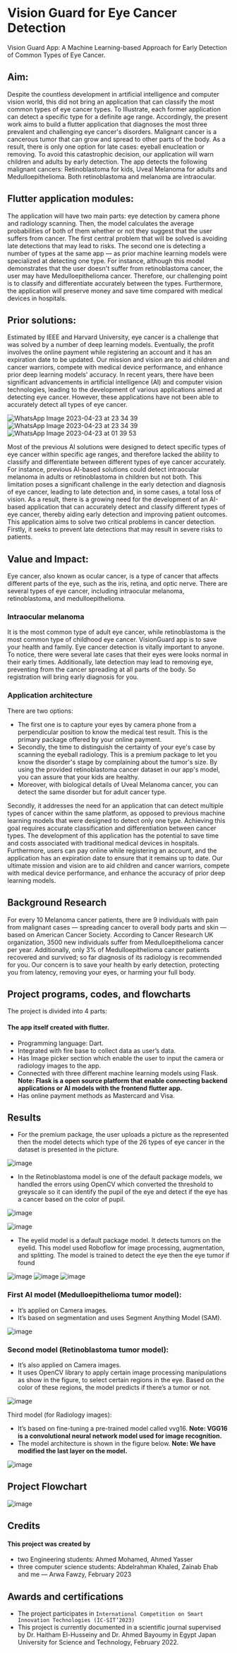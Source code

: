 # Vision Guard for Eye Cancer Detection

Vision Guard App: A Machine Learning-based Approach for Early Detection of Common Types of Eye Cancer.

## Aim:
Despite the countless development in artificial intelligence and computer vision world, this did not bring an application that can classify the most common types of eye cancer types. To Illustrate, each former application can detect a specific type for a definite age range. Accordingly, the present work aims to build a flutter application that diagnoses the most three prevalent and challenging eye cancer's disorders. Malignant cancer is a cancerous tumor that can grow and spread to other parts of the body. As a result, there is only one option for late cases: eyeball enucleation or removing. To avoid this catastrophic decision, our application will warn children and adults by early detection. The app detects the following malignant cancers: Retinoblastoma for kids, Uveal Melanoma for adults and Medulloepithelioma. Both retinoblastoma and melanoma are intraocular. 

## Flutter application modules:
The application will have two main parts: eye detection by camera phone and radiology scanning. Then, the model calculates the average probabilities of both of them whether or not they suggest that the user suffers from cancer. The first central problem that will be solved is avoiding late detections that may lead to risks. The second one is detecting a number of types at the same app — as prior machine learning models were specialized at detecting one type. For instance, although this model demonstrates that the user doesn't suffer from retinoblastoma cancer, the user may have Medulloepithelioma cancer. Therefore, our challenging point is to classify and differentiate accurately between the types. Furthermore, the application will preserve money and save time compared with medical devices in hospitals. 

## Prior solutions:
Estimated by IEEE and Harvard University, eye cancer is a challenge that was solved by a number of deep learning models. Eventually, the profit involves the online payment while registering an account and it has an expiration date to be updated. Our mission and vision are to aid children and cancer warriors, compete with medical device performance, and enhance prior deep learning models' accuracy. In recent years, there have been significant advancements in artificial intelligence (AI) and computer vision technologies, leading to the development of various applications aimed at detecting eye cancer. However, these applications have not been able to accurately detect all types of eye cancer. 


![WhatsApp Image 2023-04-23 at 23 34 39](https://user-images.githubusercontent.com/101527083/233870459-4f5c1cda-1b25-4f8a-b719-a02494febb7f.jpg) ![WhatsApp Image 2023-04-23 at 23 34 39](https://user-images.githubusercontent.com/101527083/233870355-21515e04-a8dd-4340-9d43-296ca42972eb.jpg) ![WhatsApp Image 2023-04-23 at 01 39 53](https://user-images.githubusercontent.com/101527083/233870576-e445cb3d-6610-4bd1-8b72-fe3006a2c9be.jpg)


Most of the previous AI solutions were designed to detect specific types of eye cancer within specific age ranges, and therefore lacked the ability to classify and differentiate between different types of eye cancer accurately. For instance, previous AI-based solutions could detect intraocular melanoma in adults or retinoblastoma in children but not both. This limitation poses a significant challenge in the early detection and diagnosis of eye cancer, leading to late detection and, in some cases, a total loss of vision. As a result, there is a growing need for the development of an AI-based application that can accurately detect and classify different types of eye cancer, thereby aiding early detection and improving patient outcomes. This application aims to solve two critical problems in cancer detection. Firstly, it seeks to prevent late detections that may result in severe risks to patients.



## Value and Impact:
Eye cancer, also known as ocular cancer, is a type of cancer that affects different parts of the eye, such as the iris, retina, and optic nerve. There are several types of eye cancer, including intraocular melanoma, retinoblastoma, and medulloepithelioma. 

### Intraocular melanoma 
It is the most common type of adult eye cancer, while retinoblastoma is the most common type of childhood eye cancer. VisionGuard app is to save your health and family. Eye cancer detection is vitally important to anyone. To notice, there were several late cases that their eyes were looks normal in their early times. Additionally, late detection may lead to removing eye, preventing from the cancer spreading at all parts of the body. So registration will bring early diagnosis for you. 

### Application architecture
There are two options:
* The first one is to capture your eyes by camera phone from a perpendicular position to know the medical test result. This is the primary package offered by your online payment. 
* Secondly, the time to distinguish the certainty of your eye's case by scanning the eyeball radiology. This is a premium package to let you know the disorder's stage by complaining about the tumor's size. 
By using the provided retinoblastoma cancer dataset in our app's model, you can assure that your kids are healthy. 
* Moreover, with biological details of Uveal Melanoma cancer, you can detect the same disorder but for adult cancer type. 

Secondly, it addresses the need for an application that can detect multiple types of cancer within the same platform, as opposed to previous machine learning models that were designed to detect only one type. Achieving this goal requires accurate classification and differentiation between cancer types. The development of this application has the potential to save time and costs associated with traditional medical devices in hospitals. Furthermore, users can pay online while registering an account, and the application has an expiration date to ensure that it remains up to date. Our ultimate mission and vision are to aid children and cancer warriors, compete with medical device performance, and enhance the accuracy of prior deep learning models.

## Background Research
For every 10 Melanoma cancer patients, there are 9 individuals with pain from malignant cases — spreading cancer to overall body parts and skin — based on American Cancer Society. According to Cancer Research UK organization, 3500 new individuals suffer from Medulloepithelioma cancer per year. Additionally, only 3% of Medulloepithelioma cancer patients recovered and survived; so far diagnosis of its radiology is recommended for you. Our concern is to save your health by early detection, protecting you from latency, removing your eyes, or harming your full body.  

## Project programs, codes, and flowcharts
The project is divided into 4 parts:
#### The app itself created with flutter. 
* Programming language: Dart.
* Integrated with fire base to collect data as user’s data. 
* Has Image picker section which enable the user to input the camera or radiology images to the app.
* Connected with three different machine learning models using Flask.
**Note: Flask is a open source platform that enable connecting backend applications or AI models with the frontend flutter app.**
* Has online payment methods as Mastercard and Visa.


## Results
* For the premium package, the user uploads a picture as the represented then the model detects which type of the 26 types of eye cancer in the dataset is presented in the picture.

![image](https://github.com/Arwa-Fawzy/Vision-Guard-for-Eye-Cancer-Detection/assets/101527083/11ee6e42-cd7f-44d6-9ce5-2d6fd47c58e2)

* In the Retinoblastoma model is one of the default package models, we handled the errors using OpenCV which converted the threshold to greyscale so it can identify the pupil of the eye and detect if the eye has a cancer based on the color of pupil.

![image](https://github.com/Arwa-Fawzy/Vision-Guard-for-Eye-Cancer-Detection/assets/101527083/b5eda0d0-222d-4a1e-b249-e81b97b20f42)

![image](https://github.com/Arwa-Fawzy/Vision-Guard-for-Eye-Cancer-Detection/assets/101527083/37d91dbd-ab44-4229-9244-e6a62417583c)

* The eyelid model is a default package model. It detects tumors on the eyelid. This model used Roboflow for image processing, augmentation, and splitting. The model is trained to detect the eye then the eye tumor if found

![image](https://github.com/Arwa-Fawzy/Vision-Guard-for-Eye-Cancer-Detection/assets/101527083/e1566568-7cec-4386-86c6-e6a3270680ff) ![image](https://github.com/Arwa-Fawzy/Vision-Guard-for-Eye-Cancer-Detection/assets/101527083/5aebcb0d-c370-4556-b0ed-888977e75411) ![image](https://github.com/Arwa-Fawzy/Vision-Guard-for-Eye-Cancer-Detection/assets/101527083/0149b4b4-80fb-4fd8-8d55-bd8588ae75b9)


### First AI model (Medulloepithelioma tumor model): 
* It’s applied on Camera images.
* It’s based on segmentation and uses Segment Anything Model (SAM).

![image](https://github.com/Arwa-Fawzy/Vision-Guard-for-Eye-Cancer-Detection/assets/101527083/3326546d-57b8-4bce-817a-5b72d000f8db)

### Second model (Retinoblastoma tumor model):
* It’s also applied on Camera images.
* It uses OpenCV library to apply certain image processing manipulations as show in the figure, to select certain regions in the eye. Based on the color of these regions, the model predicts if there’s a tumor or not.

![image](https://github.com/Arwa-Fawzy/Vision-Guard-for-Eye-Cancer-Detection/assets/101527083/22e5ac27-d3f4-49dd-a552-641f660a62c9)

Third model (for Radiology images):
* It’s based on fine-tuning a pre-trained model called vvg16.
**Note: VGG16 is a convolutional neural network model used for image recognition.** 
* The model architecture is shown in the figure below.
 **Note: We have modified the last layer on the model.**
 
 ![image](https://github.com/Arwa-Fawzy/Vision-Guard-for-Eye-Cancer-Detection/assets/101527083/57cb530b-49f3-41ab-ad5e-1ba0da46435c)


## Project Flowchart 

![image](https://github.com/Arwa-Fawzy/Vision-Guard-for-Eye-Cancer-Detection/assets/101527083/92d4cf9e-2a05-4e8b-bddb-6dd4e3fe4246)

## Credits
#### This project was created by 
* two Engineering students: Ahmed Mohamed, Ahmed Yasser  
* three computer science students: Abdelrahman Khaled, Zainab Ehab and me — Arwa Fawzy, February 2023

## Awards and certifications
* The project participates in `International Competition on Smart Innovation Technologies (IC-SIT’2023)` 
* This project is currently documented in a scientific journal supervised by Dr. Haitham El-Husseiny and Dr. Ahmed Bayoumy in Egypt Japan University for Science and Technology, February 2022.

 

